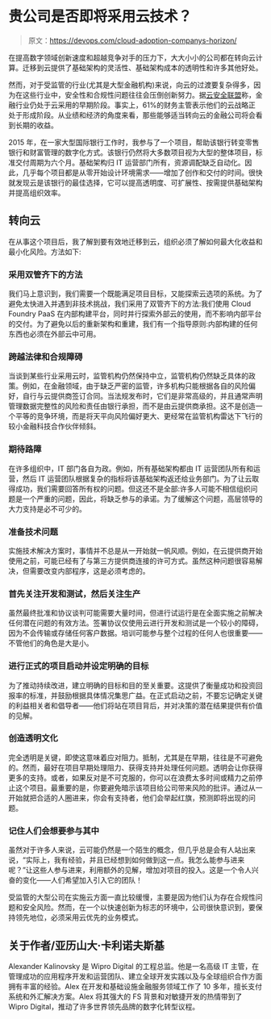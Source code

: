 # 贵公司是否即将采用云技术？

> 原文：<https://devops.com/cloud-adoption-companys-horizon/>

在提高数字领域创新速度和超越竞争对手的压力下，大大小小的公司都在转向云计算。迁移到云提供了基础架构的灵活性、基础架构成本的透明性和许多其他好处。

然而，对于受监管的行业(尤其是大型金融机构)来说，向云的过渡要复杂得多，因为在这些行业中，安全性和合规性问题往往会压倒创新努力。据[云安全联盟](https://downloads.cloudsecurityalliance.org/initiatives/surveys/financial-services/Cloud_Adoption_In_The_Financial_Services_Sector_Survey_March2015_FINAL.pdf)称，金融行业仍处于云采用的早期阶段。事实上，61%的财务主管表示他们的云战略正处于形成阶段。从业绩和经济的角度来看，那些能够适当转向云的金融公司将会看到长期的收益。

2015 年，在一家大型国际银行工作时，我参与了一个项目，帮助该银行转变零售银行和财富管理的数字化方式。该银行仍然将大多数项目视为大型的整体项目，标准交付周期为六个月。基础架构归 IT 运营部门所有，资源调配缺乏自动化。因此，几乎每个项目都是从零开始设计环境需求——增加了创作和交付的时间。很快就发现云是该银行的最佳选择，它可以提高透明度、可扩展性、按需提供基础架构并提高组织效率。

## 转向云

在从事这个项目后，我了解到要有效地迁移到云，组织必须了解如何最大化收益和最小化风险。方法如下:

### **采用双管齐下的方法**

我们马上意识到，我们需要一个既能满足项目目标，又能探索云选项的系统。为了避免太快进入并遇到非技术挑战，我们采用了双管齐下的方法:我们使用 Cloud Foundry PaaS 在内部构建平台，同时并行探索外部云的使用，而不影响内部平台的交付。为了避免以后的重新架构和重建，我们有一个指导原则:内部构建的任何东西也必须在外部云中可用。

### **跨越法律和合规障碍**

当谈到某些行业采用云时，监管机构仍然保持中立，监管机构仍然缺乏具体的政策。例如，在金融领域，由于缺乏严密的监管，许多机构只能根据各自的风险偏好，自行与云提供商签订合同。当法规发布时，它们是非常高级的，并且通常声明管理数据完整性的风险和责任由银行承担，而不是由云提供商承担。这不是创造一个平等的竞争环境，而是将天平向风险偏好更大、更经常在监管机构雷达下飞行的较小金融科技合作伙伴倾斜。

### **期待路障**

在许多组织中，IT 部门各自为政。例如，所有基础架构都由 IT 运营团队所有和运营，然后 IT 运营团队根据复杂的指标将该基础架构返还给业务部门。为了让云取得成功，我们需要回答所有权的问题。但这还不是全部:许多人可能不相信组织问题是一个严重的问题，因此，将缺乏参与的承诺。为了缓解这个问题，高层领导的大力支持是必不可少的。

### **准备技术问题**

实施技术解决方案时，事情并不总是从一开始就一帆风顺。例如，在云提供商开始使用之前，可能已经有了与第三方提供商连接的许可方式。虽然这种问题很容易解决，但需要改变内部程序，这是必须考虑的。

### **首先关注开发和测试，然后关注生产**

虽然最终批准和协议谈判可能需要大量时间，但进行试运行是在全面实施之前解决任何潜在问题的有效方法。签署协议仅使用云进行开发和测试是一个较小的障碍，因为不会传输或存储任何客户数据。培训可能参与整个过程的任何人也很重要——不管他们的角色是大是小。

### **进行正式的项目启动并设定明确的目标**

为了推动持续改进，建立明确的目标和目的至关重要。这提供了衡量成功和投资回报率的标准，并鼓励根据具体情况集思广益。在正式启动之前，不要忘记确定关键的利益相关者和倡导者——他们将站在项目背后，并对决策的潜在结果提供有价值的见解。

### **创造透明文化**

完全透明是关键，即使这意味着应对阻力。抵制，尤其是在早期，往往是不可避免的。然而，最好在项目早期处理阻力、获得支持并处理任何问题。透明会让你获得更多的支持。或者，如果反对是不可克服的，你可以在浪费太多时间或精力之前停止这个项目。最重要的是，你要避免暗示该项目给公司带来风险的批评。通过从一开始就把合适的人圈进来，你会有支持者，他们会举起红旗，预测即将出现的问题。

### **记住人们会想要参与其中**

虽然对于许多人来说，云可能仍然是一个陌生的概念，但几乎总是会有人站出来说，“实际上，我有经验，并且已经想到如何做到这一点。我怎么能参与进来呢？”让这些人参与进来，利用额外的见解，增加对项目的投入。这是一个令人兴奋的变化——人们希望加入引入它的团队！

受监管的大型公司在实施云方面一直比较缓慢，主要是因为他们认为存在合规性问题和安全风险。然而，在一个以快速创新为标志的环境中，公司很快意识到，要保持领先地位，必须采用云优先的业务模式。

## 关于作者/亚历山大·卡利诺夫斯基

Alexander Kalinovsky 是 Wipro Digital 的工程总监。他是一名高级 IT 主管，在管理成功的应用程序开发和运营团队、建立全球开发实践以及与全球组织合作方面拥有丰富的经验。Alex 在开发和基础设施金融服务领域工作了 10 多年，擅长支付系统和外汇解决方案。Alex 将其强大的 FS 背景和对敏捷开发的热情带到了 Wipro Digital，推动了许多世界领先品牌的数字化转型议程。